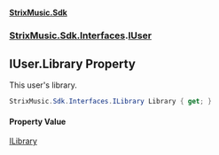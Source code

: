 #### [StrixMusic.Sdk](./index.md 'index')
### [StrixMusic.Sdk.Interfaces](./StrixMusic-Sdk-Interfaces.md 'StrixMusic.Sdk.Interfaces').[IUser](./StrixMusic-Sdk-Interfaces-IUser.md 'StrixMusic.Sdk.Interfaces.IUser')
## IUser.Library Property
This user's library.  
```csharp
StrixMusic.Sdk.Interfaces.ILibrary Library { get; }
```
#### Property Value
[ILibrary](./StrixMusic-Sdk-Interfaces-ILibrary.md 'StrixMusic.Sdk.Interfaces.ILibrary')  
